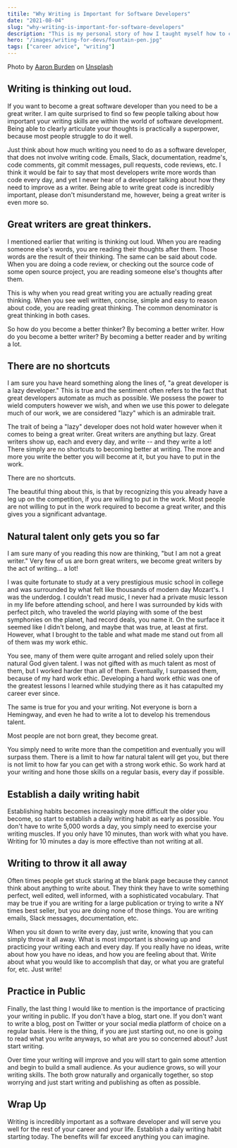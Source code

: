 ```yaml
---
titile: "Why Writing is Important for Software Developers"
date: "2021-08-04"
slug: "why-writing-is-important-for-software-developers"
description: "This is my personal story of how I taught myself how to code and got hired as a junior developer in 5 months."
hero: "/images/writing-for-devs/fountain-pen.jpg"
tags: ["career advice", "writing"]
---
```


Photo by <a href="https://unsplash.com/@aaronburden?utm_source=unsplash&utm_medium=referral&utm_content=creditCopyText" target="_blank">Aaron Burden</a> on <a href="https://unsplash.com/s/photos/writing?utm_source=unsplash&utm_medium=referral&utm_content=creditCopyText" target="_blank">Unsplash</a>

## Writing is thinking out loud.

If you want to become a great software developer than you need to be a great writer. I am quite surprised to find so few people talking about how important your writing skills are within the world of software development. Being able to clearly articulate your thoughts is practically a superpower, because most people struggle to do it well.

Just think about how much writing you need to do as a software developer, that does not involve writing code. Emails, Slack, documentation, readme's, code comments, git commit messages, pull requests, code reviews, etc. I think it would be fair to say that most developers write more words than code every day, and yet I never hear of a developer talking about how they need to improve as a writer. Being able to write great code is incredibly important, please don't misunderstand me, however, being a great writer is even more so.

## Great writers are great thinkers.

I mentioned earlier that writing is thinking out loud. When you are reading someone else's words, you are reading their thoughts after them. Those words are the result of their thinking. The same can be said about code. When you are doing a code review, or checking out the source code of some open source project, you are reading someone else's thoughts after them.

This is why when you read great writing you are actually reading great thinking. When you see well written, concise, simple and easy to reason about code, you are reading great thinking. The common denominator is great thinking in both cases.

So how do you become a better thinker? By becoming a better writer. How do you become a better writer? By becoming a better reader and by writing a lot.

## There are no shortcuts

I am sure you have heard something along the lines of, "a great developer is a lazy developer." This is true and the sentiment often refers to the fact that great developers automate as much as possible. We possess the power to wield computers however we wish, and when we use this power to delegate much of our work, we are considered "lazy" which is an admirable trait.

The trait of being a "lazy" developer does not hold water however when it comes to being a great writer. Great writers are anything but lazy. Great writers show up, each and every day, and write -- and they write a lot! There simply are no shortcuts to becoming better at writing. The more and more you write the better you will become at it, but you have to put in the work.

There are no shortcuts.

The beautiful thing about this, is that by recognizing this you already have a leg up on the competition, if you are willing to put in the work. Most people are not willing to put in the work required to become a great writer, and this gives you a significant advantage.

## Natural talent only gets you so far

I am sure many of you reading this now are thinking, "but I am not a great writer." Very few of us are born great writers, we become great writers by the act of writing... a lot!

I was quite fortunate to study at a very prestigious music school in college and was surrounded by what felt like thousands of modern day Mozart's. I was the underdog. I couldn't read music, I never had a private music lesson in my life before attending school, and here I was surrounded by kids with perfect pitch, who traveled the world playing with some of the best symphonies on the planet, had record deals, you name it. On the surface it seemed like I didn't belong, and maybe that was true, at least at first. However, what I brought to the table and what made me stand out from all of them was my work ethic.

You see, many of them were quite arrogant and relied solely upon their natural God given talent. I was not gifted with as much talent as most of them, but I worked harder than all of them. Eventually, I surpassed them, because of my hard work ethic. Developing a hard work ethic was one of the greatest lessons I learned while studying there as it has catapulted my career ever since.

The same is true for you and your writing. Not everyone is born a Hemingway, and even he had to write a lot to develop his tremendous talent.

Most people are not born great, they become great.

You simply need to write more than the competition and eventually you will surpass them. There is a limit to how far natural talent will get you, but there is not limit to how far you can get with a strong work ethic. So work hard at your writing and hone those skills on a regular basis, every day if possible.

## Establish a daily writing habit

Establishing habits becomes increasingly more difficult the older you become, so start to establish a daily writing habit as early as possible. You don't have to write 5,000 words a day, you simply need to exercise your writing muscles. If you only have 10 minutes, than work with what you have. Writing for 10 minutes a day is more effective than not writing at all.

## Writing to throw it all away

Often times people get stuck staring at the blank page because they cannot think about anything to write about. They think they have to write something perfect, well edited, well informed, with a sophisticated vocabulary. That may be true if you are writing for a large publication or trying to write a NY times best seller, but you are doing none of those things. You are writing emails, Slack messages, documentation, etc.

When you sit down to write every day, just write, knowing that you can simply throw it all away. What is most important is showing up and practicing your writing each and every day. If you really have no ideas, write about how you have no ideas, and how you are feeling about that. Write about what you would like to accomplish that day, or what you are grateful for, etc. Just write!

## Practice in Public

Finally, the last thing I would like to mention is the importance of practicing your writing in public. If you don't have a blog, start one. If you don't want to write a blog, post on Twitter or your social media platform of choice on a regular basis. Here is the thing, if you are just starting out, no one is going to read what you write anyways, so what are you so concerned about? Just start writing.

Over time your writing will improve and you will start to gain some attention and begin to build a small audience. As your audience grows, so will your writing skills. The both grow naturally and organically together, so stop worrying and just start writing and publishing as often as possible.

## Wrap Up

Writing is incredibly important as a software developer and will serve you well for the rest of your career and your life. Establish a daily writing habit starting today. The benefits will far exceed anything you can imagine.
